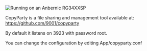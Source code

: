 ![Running on an Anbernic RG34XXSP](https://i.imgur.com/oeE9NR0.jpeg)

CopyParty is a file sharing and management tool available at: 
https://github.com/9001/copyparty

By default it listens on 3923 with password root.

You can change the configuration by editing App/copyparty.conf
